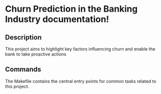 # Churn Prediction in the Banking Industry documentation!

## Description

This project aims to highlight key factors influencing churn and enable the bank to take proactive actions

## Commands

The Makefile contains the central entry points for common tasks related to this project.


